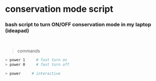 # conservation mode script

### bash script to turn ON/OFF conservation mode in my laptop (ideapad)

<br>

> commands

```sh
> power 1     # fast turn on
> power 0     # fast turn off

> power     # interactive
```